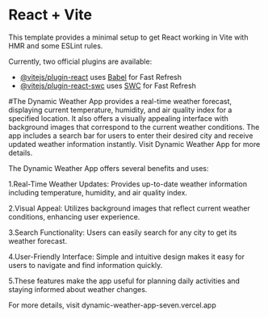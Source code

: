# React + Vite

This template provides a minimal setup to get React working in Vite with HMR and some ESLint rules.

Currently, two official plugins are available:

- [@vitejs/plugin-react](https://github.com/vitejs/vite-plugin-react/blob/main/packages/plugin-react/README.md) uses [Babel](https://babeljs.io/) for Fast Refresh
- [@vitejs/plugin-react-swc](https://github.com/vitejs/vite-plugin-react-swc) uses [SWC](https://swc.rs/) for Fast Refresh


#The Dynamic Weather App provides a real-time weather forecast, displaying current temperature, humidity, and air quality index for a specified location. It also offers a visually appealing interface with background images that correspond to the current weather conditions. The app includes a search bar for users to enter their desired city and receive updated weather information instantly. Visit Dynamic Weather App for more details.

The Dynamic Weather App offers several benefits and uses:

1.Real-Time Weather Updates: Provides up-to-date weather information including temperature, humidity, and air quality index.

2.Visual Appeal: Utilizes background images that reflect current weather conditions, enhancing user experience.

3.Search Functionality: Users can easily search for any city to get its weather forecast.

4.User-Friendly Interface: Simple and intuitive design makes it easy for users to navigate and find information quickly.

5.These features make the app useful for planning daily activities and staying informed about weather changes.

For more details, visit dynamic-weather-app-seven.vercel.app

